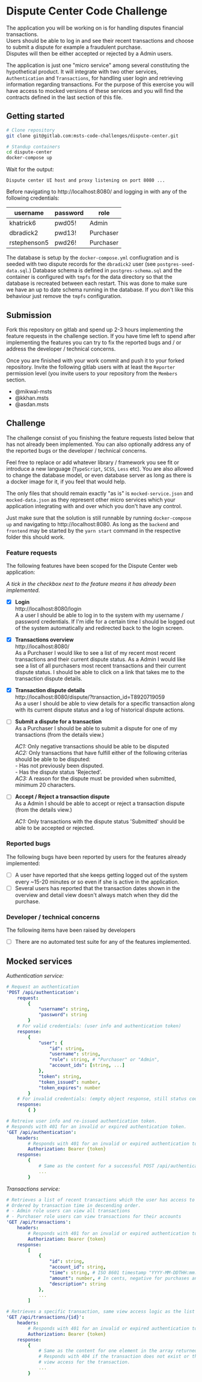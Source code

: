 # Dispute Center Code Challenge

The application you will be working on is for handling disputes financial transactions.  
Users should be able to log in and see their recent transactions and choose to submit a dispute for example a fraudulent purchase.  
Disputes will then be either accepted or rejected by a Admin users.

The application is just one "micro service" among several constituting the hypothetical product. 
It will integrate with two other services, `Authentication` and `Transactions`, for handling user login and retrieving information regarding transactions. For the purpose of this exercise you will have access to mocked versions of these services and you will find the contracts defined in the last section of this file.


## Getting started 

```sh
# Clone repository
git clone git@gitlab.com:msts-code-challenges/dispute-center.git

# Standup containers
cd dispute-center
docker-compose up
```

Wait for the output:

```
Dispute center UI host and proxy listening on port 8080 ...
```

Before navigating to http://localhost:8080/ and logging in with any of the following
credentials:

| username     | password | role      |
| ------------ | -------- | --------- |
| khatrick6    | pwd05!   | Admin     |
| dbradick2    | pwd13!   | Purchaser |
| rstephenson5 | pwd26!   | Purchaser |


The database is setup by the `docker-compose.yml` confiugration and is seeded with two dispute records for the `dbradick2` user (see `postgres-seed-data.sql`.) Database schema is defined in `postgres-schema.sql` and the container is configured with `tmpfs` for the data directory so that the database is recreated between each restart. This was done to make sure we have an up to date schema running in the database. If you don't like this behaviour just remove the `tmpfs` configuration.

## Submission

Fork this repository on gitlab and spend up 2-3 hours implementing the feature requests in the challenge section. 
If you have time left to spend after implementing the features you can try to fix the reported bugs and / or address the developer / technical concerns. 

Once you are finished with your work commit and push it to your forked repository. Invite the following gitlab users with at least the `Reporter` permission level (you invite users to your repository from the `Members` section. 
  
- @mikwal-msts
- @kkhan.msts
- @asdan.msts

## Challenge

The challenge consist of you finishing the feature requests listed below that has not already been implemented.
You can also optionally address any of the reported bugs or the developer / technical concerns.  
  
Feel free to replace or add whatever library / framework  you see fit or introduce a new language (`TypeScript`, `SCSS`, `Less` etc). You are also allowed to change the database model, or even database server as long as there is a docker image for it, if you feel that would help.  

The only files that should remain exactly "as is" is `mocked-service.json` and `mocked-data.json` as they represent other micro services which your application integrating with and over which you don't have any control.  

Just make sure that the solution is still runnable by running `docker-compose up` and navigating to http://localhost:8080. As long as the `backend` and `frontend` may be started by the `yarn start` command in the respective folder this should work.  

### Feature requests 

The following features have been scoped for the Dispute Center web application:

_A tick in the checkbox next to the feature means it has already been implemented._

- [x] **Login**  
    http://localhost:8080/login  
    A a user I should be able to log in to the system with my username / password credentials.
    If I'm idle for a certain time I should be logged out of the system automatically and redirected back
    to the login screen.

- [x] **Transactions overview**  
    http://localhost:8080/  
    As a Purchaser I would like to see a list of my recent most recent transactions and their current dispute status.
    As a Admin I would like see a list of all purchasers most recent transactions and their current dispute status.
    I should be able to click on a link that takes me to the transaction dispute details.
      
- [x] **Transaction dispute details**  
    http://localhost:8080/dispute/?transaction_id=T8920719059    
    As a user I should be able to view details for a specific transaction along with its current dispute status and
    a log of historical dispute actions.
      
- [ ] **Submit a dispute for a transaction**  
    As a Purchaser I should be able to submit a dispute for one of my transactions (from the details view.)   
      
    _AC1:_ Only negative transactions should be able to be disputed  
    _AC2:_ Only transactions that have fulfill either of the following criterias should be able to be disputed:  
    _-_ Has not previously been disputed.  
    _-_ Has the dispute status 'Rejected'.  
    _AC3:_ A reason for the dispute must be provided when submitted, minimum 20 characters.

- [ ] **Accept / Reject a transaction dispute**  
    As a Admin I should be able to accept or reject a transaction dispute (from the details view.)   
      
    _AC1:_ Only transactions with the dispute status 'Submitted' should be able to be accepted or rejected.
      

### Reported bugs

The following bugs have been reported by users for the features already implemented:

- [ ] A user have reported that she keeps getting logged out of the system every ~15-20 minutes or so even if she is active in the application.  
- [ ] Several users has reported that the transaction dates shown in the overview and detail view doesn't always match when they did the purchase.

### Developer / technical concerns

The following items have been raised by developers

- [ ] There are no automated test suite for any of the features implemented.

## Mocked services

*Authentication service:*

```yaml
# Request an authentication 
'POST /api/authentication':  
    request: 
        {
            "username": string,
            "password": string
        }
    # For valid credentials: (user info and authentication token)
    response: 
        {
            "user": {
                "id": string,
                "username": string,
                "role": string, # "Purchaser" or "Admin",
                "account_ids": [string, ...]
            },
            "token": string,
            "token_issued": number,
            "token_expires": number
        }
    # For invalid credentials: (empty object response, still status code 200)
    response: 
        { }

# Retreive user info and re-issued authentication token.
# Responds with 401 for an invalid or expired authentication token.
'GET /api/authentication':
    headers: 
        # Responds with 401 for an invalid or expired authentication token.
        Authorization: Bearer {token}  
    response: 
        {
            # Same as the content for a successful POST /api/authentication
            ...
        }
```

*Transactions service:*

```yaml
# Retrieves a list of recent transactions which the user has access to view (depends on role.)
# Ordered by transaction time in descending order.
# - Admin role users can view all transactions
# - Purchaser role users can view transactions for their accounts
'GET /api/transactions':
    headers: 
        # Responds with 401 for an invalid or expired authentication token.
        Authorization: Bearer {token}  
    response: 
        [
            {
                "id": string,
                "account_id": string,
                "time": string, # ISO 8601 timestamp "YYYY-MM-DDTHH:mm:ssZ",
                "amount": number, # In cents, negative for purchases and positve for credits / payments.
                "description": string
            },
            ...
        ]

# Retrieves a specific transaction, same view access logic as the list endpoint.
'GET /api/transactions/{id}':
    headers: 
        # Responds with 401 for an invalid or expired authentication token.
        Authorization: Bearer {token}  
    response: 
        {
            # Same as the content for one element in the array returned by the list endpoint.
            # Responds with 404 if the transaction does not exist or the user don't have 
            # view access for the transaction.
            ...
        }
```

